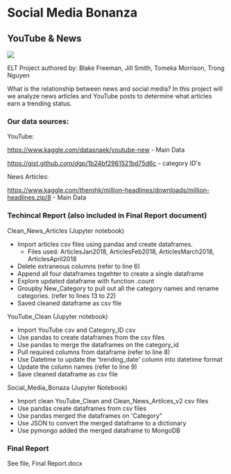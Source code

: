 # Social Media Bonanza
## YouTube & News

![](SocialMedia.gif)

ELT Project authored by: Blake Freeman, Jill Smith, Tomeka Morrison, Trong Nguyen

What is the relationship between news and social media?  In this project will we analyze news articles and YouTube posts to determine what articles earn a trending status. 

### Our data sources:
YouTube:

https://www.kaggle.com/datasnaek/youtube-new - Main Data

https://gist.github.com/dgp/1b24bf2961521bd75d6c - category ID's


News Articles:

https://www.kaggle.com/therohk/million-headlines/downloads/million-headlines.zip/8 - Main Data


### Techincal Report (also included in Final Report document)
Clean_News_Articles (Jupyter notebook)
* Import articles csv files using pandas and create dataframes. 
    * Files used: ArticlesJan2018, ArticlesFeb2018, ArticlesMarch2018, ArticlesApril2018
* Delete extraneous columns (refer to line 6)
* Append all four dataframes togehter to create a single dataframe
* Explore updated dataframe with function .count 
* Groupby New_Category to pull out all the category names and rename categories. (refer to lines 13 to 22)
* Saved cleaned dataframe as csv file

YouTube_Clean (Jupyter notebook)
* Import YouTube csv and Category_ID csv
* Use pandas to create dataframes from the csv files 
* Use pandas to merge the dataframes on the category_id
* Pull required columns from dataframe (refer to line 8)
* Use Datetime to update the 'trending_date' column into datetime format 
* Update the column names (refer to line 9)
* Save cleaned dataframe as csv file

Social_Media_Bonaza (Jupyter Notebook)
* Import clean YouTube_Clean and Clean_News_Artilces_v2 csv files 
* Use pandas create dataframes from csv files 
* Use pandas merged the dataframes on 'Category"
* Use JSON to convert the merged dataframe to a dictionary 
* Use pymongo added the merged dataframe to MongoDB

### Final Report 
See file, Final Report.docx




